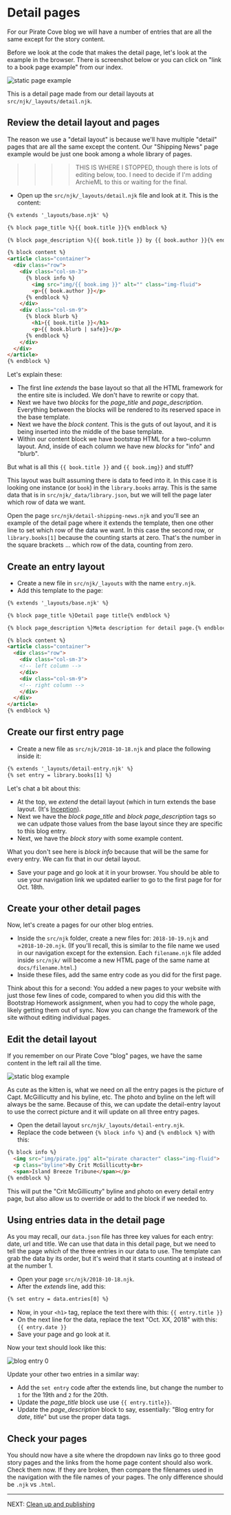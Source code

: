 # Detail pages

For our Pirate Cove blog we will have a number of entries that are all the same except for the story content.

Before we look at the code that makes the detail page, let's look at the example in the browser. There is screenshot below or you can click on "link to a book page example" from our index.

![static page example](../images/static-detail-page-example.png)

This is a detail page made from our detail layouts at `src/njk/_layouts/detail.njk`.

## Review the detail layout and pages

The reason we use a "detail layout" is because we'll have multiple "detail" pages that are all the same except the content. Our "Shipping News" page example would be just one book among a whole library of pages.


>>>> THIS IS WHERE I STOPPED, though there is lots of editing below, too. I need to decide if I'm adding ArchieML to this or waiting for the final.





- Open up the `src/njk/_layouts/detail.njk` file and look at it. This is the content:

```html
{% extends '_layouts/base.njk' %}

{% block page_title %}{{ book.title }}{% endblock %}

{% block page_description %}{{ book.title }} by {{ book.author }}{% endblock %}

{% block content %}
<article class="container">
  <div class="row">
    <div class="col-sm-3">
      {% block info %}
        <img src="img/{{ book.img }}" alt="" class="img-fluid">
        <p>{{ book.author }}</p>
      {% endblock %}
    </div>
    <div class="col-sm-9">
      {% block blurb %}
        <h1>{{ book.title }}</h1>
        <p>{{ book.blurb | safe}}</p>
      {% endblock %}
    </div>
  </div>
</article>
{% endblock %}
```

Let's explain these:

- The first line _extends_ the base layout so that all the HTML framework for the entire site is included. We don't have to rewrite or copy that.
- Next we have two _blocks_ for the _page_title_ and _page_description_. Everything between the blocks will be rendered to its reserved space in the base template.
- Next we have the _block content_. This is the guts of out layout, and it is being inserted into the middle of the base template.
- Within our content block we have bootstrap HTML for a two-column layout. And, inside of each column we have new _blocks_ for "info" and "blurb".

But what is all this `{{ book.title }}` and `{{ book.img}}` and stuff?

This layout was built assuming there is data to feed into it. In this case it is looking one instance (or `book`) in the `library.books` array. This is the same data that is in `src/njk/_data/library.json`, but we will tell the page later which row of data we want.

Open the page `src/njk/detail-shipping-news.njk` and you'll see an example of the detail page where it extends the template, then  one other line to set which row of the data we want. In this case the second row, or `library.books[1]` because the counting starts at zero. That's the number in the square brackets ... which row of the data, counting from zero.

## Create an entry layout

- Create a new file in `src/njk/_layouts` with the name `entry.njk`.
- Add this template to the page:

```html
{% extends '_layouts/base.njk' %}

{% block page_title %}Detail page title{% endblock %}

{% block page_description %}Meta description for detail page.{% endblock %}

{% block content %}
<article class="container">
  <div class="row">
    <div class="col-sm-3">
    <!-- left column -->
    </div>
    <div class="col-sm-9">
    <!-- right column -->
    </div>
  </div>
</article>
{% endblock %}

```

## Create our first entry page

- Create a new file as `src/njk/2018-10-18.njk` and place the following inside it:

```html
{% extends '_layouts/detail-entry.njk' %}
{% set entry = library.books[1] %}

```

Let's chat a bit about this:

- At the top, we _extend_ the detail layout (which in turn extends the base layout. (It's [Inception](https://media.giphy.com/media/3GuP496Wrkos8/source.gif)).
- Next we have the _block page\_title_ and _block page\_description_ tags so we can udpate those values from the base layout since they are specific to this blog entry.
- Next, we have the _block story_ with some example content.

What you don't see here is _block info_ because that will be the same for every entry. We can fix that in our detail layout.

- Save your page and go look at it in your browser. You should be able to use your navigation link we updated earlier to go to the first page for for Oct. 18th.




## Create your other detail pages

Now, let's create a pages for our other blog entries.

- Inside the `src/njk` folder, create a new files for: `2018-10-19.njk` and =`2018-10-20.njk`. (If you'll recall, this is similar to the file name we used in our navigation except for the extension. Each `filename.njk` file added inside `src/njk/` will become a new HTML page of the same name at `docs/filename.html`.)
- Inside these files, add the same entry code as you did for the first page.

Think about this for a second: You added a new pages to your website with just those few lines of code, compared to when you did this with the Bootstrap Homework assignment, when you had to copy the whole page, likely getting them out of sync. Now you can change the framework of the site without editing individual pages.

## Edit the detail layout

If you remember on our Pirate Cove "blog" pages, we have the same content in the left rail all the time.

![static blog example](../images/static-blog-example.png)

As cute as the kitten is, what we need on all the entry pages is the picture of Capt. McGillicutty and his byline, etc. The photo and byline on the left will always be the same. Because of this, we can update the detail-entry layout to use the correct picture and it will update on all three entry pages.

- Open the detail layout `src/njk/_layouts/detail-entry.njk`.
- Replace the code between `{% block info %}` and `{% endblock %}` with this:

```html
{% block info %}
  <img src="img/pirate.jpg" alt="pirate character" class="img-fluid">
  <p class="byline">By Crit McGillicutty<br>
  <span>Island Breeze Tribune</span></p>
{% endblock %}
```

This will put the "Crit McGillicutty" byline and photo on every detail entry page, but also allow us to override or add to the block if we needed to.

## Using entries data in the detail page

As you may recall, our `data.json` file has three key values for each entry: date, url and title. We can use that data in this detail page, but we need to tell the page _which_ of the three entries in our data to use. The template can grab the data by its order, but it's weird that it starts counting at `0` instead of at the number 1.

- Open your page `src/njk/2018-10-18.njk`.
- After the _extends_ line, add this:

```html
{% set entry = data.entries[0] %}
```

- Now, in your `<h1>` tag, replace the text there with this: `{{ entry.title }}`
- On the next line for the data, replace the text "Oct. XX, 2018" with this: `{{ entry.date }}`
- Save your page and go look at it.

Now your text should look like this:

![blog entry 0](../images/static-blog-entry-0.png)

Update your other two entries in a similar way:

- Add the `set entry` code after the extends line, but change the number to `1` for the 19th and `2` for the 20th.
- Update the _page\_title_ block use use `{{ entry.title}}`.
- Update the _page\_description_ block to say, essentially: "Blog entry for _date_, _title_" but use the proper data tags.

## Check your pages

You should now have a site where the dropdown nav links go to three good story pages and the links from the home page content should also work. Check them now. If they are broken, then compare the filenames used in the navigation with the file names of your pages. The only difference should be `.njk` vs `.html`.

---

NEXT: [Clean up and publishing](static-05-publish.md)
